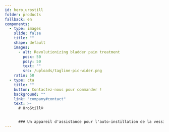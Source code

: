 ```yaml
---
id: hero_urostill
folder: products
fallback: en
components:
  - type: images
    slide: false
    title: ""
    shape: default
    images:
      - alt: Revolutionizing bladder pain treatment
        posx: 50
        posy: 50
        text: ""
        src: /uploads/tagline-pic-wider.png
    ratio: 50
  - type: cta
    title: ""
    button: Contactez-nous pour commander !
    background: ""
    link: "company#contact"
    text: >-
      # UroStill®


      ### Un appareil d'assistance pour l'auto-instillation de la vessie. Développé principalement pour les patientes souffrant de cystite interstitielle/syndrome de la vessie douleuruse (CI/SVD). UroStill® comprend également UroDapter®
---
```

